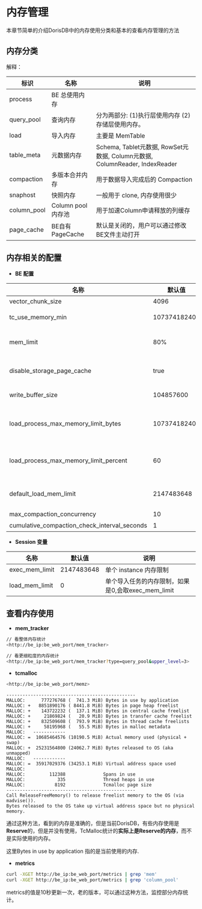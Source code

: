 # 内存管理

本章节简单的介绍DorisDB中的内存使用分类和基本的查看内存管理的方法

## 内存分类

解释：

|   标识  |  名称   | 说明 |
| --- | --- | --- |
|  process   |  BE 总使用内存   | |
|  query\_pool   |   查询内存   |分为两部分: (1)执行层使用内存 (2)存储层使用内存。|
|  load   |   导入内存    | 主要是 MemTable|
|  table_meta   |   元数据内存  | Schema, Tablet元数据, RowSet元数据, Column元数据, ColumnReader, IndexReader|
|  compaction   |   多版本合并内存   |  用于数据导入完成后的 Compaction|
|  snaphost   |   快照内存  |一般用于 clone, 内存使用很少 |
|  column_pool   |    Column pool内存池   |用于加速Column申请释放的列缓存 |
|  page_cache   |   BE自有PageCache   | 默认是关闭的，用户可以通过修改BE文件主动打开 |

## 内存相关的配置

* **BE 配置**

| 名称 |  默认值|   说明|  
 | --- | --- | --- |
| vector_chunk_size | 4096 | Chunk 行数 |
| tc_use_memory_min | 10737418240 | TCmalloc 最小保留内存，只有超过这个值，DorisDB才将空闲内存返还给操作系统|
| mem_limit | 80% | BE可以使用的机器总内存的比例，如果是BE单独部署的话，不需要配置，如果是和其它占用内存比较多的服务混合部署的话，要单独配置下 |
| disable_storage_page_cache | true |  是否打开DorisDB自有PageCachestorage_page_cache_limit0PageCache容量限制 |
| write_buffer_size | 104857600 |  单个MemTable内存中的容量限制超过这个限制要执行刷盘 |
| load_process_max_memory_limit_bytes | 107374182400 | 导入总内存限制min(mem_limit * load_process_max_memory_limit_percent, load_process_max_memory_limit_bytes)是实际可使用的导入内存限制到达这个限制，会触发刷盘逻辑 |
| load_process_max_memory_limit_percent | 60 | 导入总内存限制min(mem_limit * load_process_max_memory_limit_percent, load_process_max_memory_limit_bytes)是实际可使用的导入内存限制到达这个限制，会触发刷盘逻辑 |
| default_load_mem_limit | 2147483648 | 单个导入实例，接收端的内存限制到达这个限制，会触发刷盘逻辑当前，需要配合Session变量 load_mem_limit 的修改才能生效|
| max_compaction_concurrency | 10 | 表示禁用 Compaction|
| cumulative_compaction_check_interval_seconds | 1 | Compaction Check 间隔时间|

* **Session 变量**

| 名称| 默认值| 说明|
|  --- |  --- | --- |
| exec_mem_limit| 2147483648| 单个 instance 内存限制|
| load_mem_limit| 0| 单个导入任务的内存限制，如果是0,会取exec_mem_limit|

## 查看内存使用

* **mem\_tracker**

~~~ bash
// 看整体内存统计
<http://be_ip:be_web_port/mem_tracker>

// 看更细粒度的内存统计
<http://be_ip:be_web_port/mem_tracker?type=query_pool&upper_level=3>
~~~

* **tcmalloc**

~~~ bash
<http://be_ip:be_web_port/memz>
~~~

~~~plain text
------------------------------------------------
MALLOC:      777276768 (  741.3 MiB) Bytes in use by application
MALLOC: +   8851890176 ( 8441.8 MiB) Bytes in page heap freelist
MALLOC: +    143722232 (  137.1 MiB) Bytes in central cache freelist
MALLOC: +     21869824 (   20.9 MiB) Bytes in transfer cache freelist
MALLOC: +    832509608 (  793.9 MiB) Bytes in thread cache freelists
MALLOC: +     58195968 (   55.5 MiB) Bytes in malloc metadata
MALLOC:   ------------
MALLOC: =  10685464576 (10190.5 MiB) Actual memory used (physical + swap)
MALLOC: +  25231564800 (24062.7 MiB) Bytes released to OS (aka unmapped)
MALLOC:   ------------
MALLOC: =  35917029376 (34253.1 MiB) Virtual address space used
MALLOC:
MALLOC:         112388              Spans in use
MALLOC:            335              Thread heaps in use
MALLOC:           8192              Tcmalloc page size
------------------------------------------------
Call ReleaseFreeMemory() to release freelist memory to the OS (via madvise()).
Bytes released to the OS take up virtual address space but no physical memory.
~~~

通过这种方法，看到的内存是准确的，但是当前DorisDB，有些内存使用是**Reserve**的，但是并没有使用，TcMalloc统计的**实际上是Reserve的内存**，而不是实际使用的内存。

这里Bytes in use by application 指的是当前使用的内存.

* **metrics**

~~~bash
curl -XGET http://be_ip:be_web_port/metrics | grep 'mem'
curl -XGET http://be_ip:be_web_port/metrics | grep 'column_pool'
~~~

metrics的值是10秒更新一次，老的版本，可以通过这种方法，监控部分内存统计。
